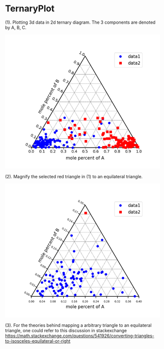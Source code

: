 # TernaryPlot
(1). Plotting 3d data in 2d ternary diagram. The 3 components are denoted by A, B, C.
<p align="center">
  <img src="https://github.com/Chuangye-Wang/TernaryPlot/blob/main/examples_figure1.png" width="600" alt="Phase Diagram">
</p>

(2). Magnify the selected red triangle in (1) to an equilateral triangle.
<p align="center">
  <img src="https://github.com/Chuangye-Wang/TernaryPlot/blob/main/examples_figure1_zoom-in.png" width="600" alt="Phase Diagram">
</p>

(3). For the theories behind mapping a arbitrary triangle to an equilateral triangle, one could refer to this discussion in stackexchange https://math.stackexchange.com/questions/541926/converting-triangles-to-isosceles-equilateral-or-right
